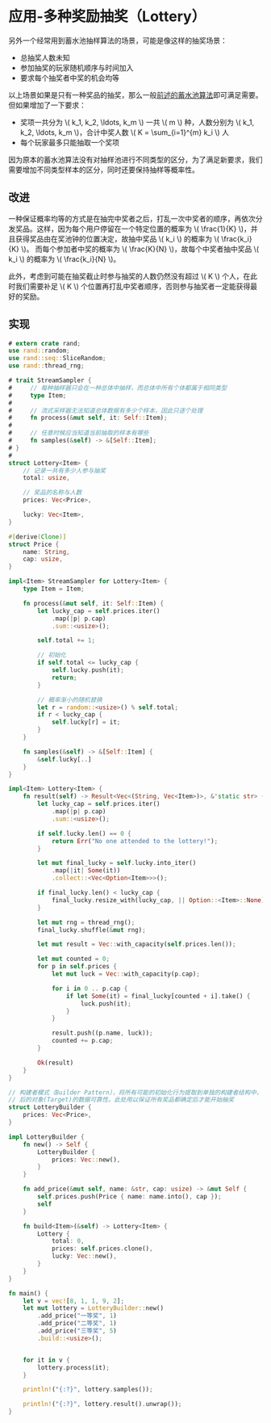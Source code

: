 # 应用-多种奖励抽奖（Lottery）

另外一个经常用到蓄水池抽样算法的场景，可能是像这样的抽奖场景：

- 总抽奖人数未知
- 参加抽奖的玩家随机顺序与时间加入
- 要求每个抽奖者中奖的机会均等

以上场景如果是只有一种奖品的抽奖，那么一般[前述的蓄水池算法](/principle.html#算法描述)即可满足需要。但如果增加了一下要求：

- 奖项一共分为 \\( k_1, k_2, \ldots, k_m \\) 一共 \\( m \\) 种，人数分别为 \\( k_1, k_2, \ldots, k_m \\)，合计中奖人数 \\( K = \sum_{i=1}^{m} k_i \\) 人
- 每个玩家最多只能抽取一个奖项

因为原本的蓄水池算法没有对抽样池进行不同类型的区分，为了满足新要求，我们需要增加不同类型样本的区分，同时还要保持抽样等概率性。

## 改进
一种保证概率均等的方式是在抽完中奖者之后，打乱一次中奖者的顺序，再依次分发奖品。这样，因为每个用户停留在一个特定位置的概率为
\\( \frac{1}{K} \\)，并且获得奖品由在奖池钟的位置决定，故抽中奖品 \\( k_i \\) 的概率为 \\( \frac{k_i}{K} \\)。
而每个参加者中奖的概率为 \\( \frac{K}{N} \\)，故每个中奖者抽中奖品 \\( k_i \\) 的概率为 \\( \frac{k_i}{N} \\)。

此外，考虑到可能在抽奖截止时参与抽奖的人数仍然没有超过 \\( K \\) 个人，在此时我们需要补足 \\( K \\) 个位置再打乱中奖者顺序，否则参与抽奖者一定能获得最好的奖励。

## 实现

```rust
# extern crate rand;
use rand::random;
use rand::seq::SliceRandom;
use rand::thread_rng;

# trait StreamSampler {
#     // 每种抽样器只会在一种总体中抽样，而总体中所有个体都属于相同类型
#     type Item;
#
#     // 流式采样器无法知道总体数据有多少个样本，因此只逐个处理
#     fn process(&mut self, it: Self::Item);
#
#     // 任意时候应当知道当前抽取的样本有哪些
#     fn samples(&self) -> &[Self::Item];
# }
#
struct Lottery<Item> {
    // 记录一共有多少人参与抽奖
    total: usize,

    // 奖品的名称与人数
    prices: Vec<Price>,

    lucky: Vec<Item>,
}

#[derive(Clone)]
struct Price {
    name: String,
    cap: usize,
}

impl<Item> StreamSampler for Lottery<Item> {
    type Item = Item;

    fn process(&mut self, it: Self::Item) {
        let lucky_cap = self.prices.iter()
            .map(|p| p.cap)
            .sum::<usize>();

        self.total += 1;

        // 初始化
        if self.total <= lucky_cap {
            self.lucky.push(it);
            return;
        }

        // 概率渐小的随机替换
        let r = random::<usize>() % self.total;
        if r < lucky_cap {
            self.lucky[r] = it;
        }
    }

    fn samples(&self) -> &[Self::Item] {
        &self.lucky[..]
    }
}

impl<Item> Lottery<Item> {
    fn result(self) -> Result<Vec<(String, Vec<Item>)>, &'static str> {
        let lucky_cap = self.prices.iter()
            .map(|p| p.cap)
            .sum::<usize>();

        if self.lucky.len() == 0 {
            return Err("No one attended to the lottery!");
        }

        let mut final_lucky = self.lucky.into_iter()
            .map(|it| Some(it))
            .collect::<Vec<Option<Item>>>();

        if final_lucky.len() < lucky_cap {
            final_lucky.resize_with(lucky_cap, || Option::<Item>::None);
        }

        let mut rng = thread_rng();
        final_lucky.shuffle(&mut rng);

        let mut result = Vec::with_capacity(self.prices.len());

        let mut counted = 0;
        for p in self.prices {
            let mut luck = Vec::with_capacity(p.cap);

            for i in 0 .. p.cap {
                if let Some(it) = final_lucky[counted + i].take() {
                    luck.push(it);
                }
            }

            result.push((p.name, luck));
            counted += p.cap;
        }

        Ok(result)
    }
}

// 构建者模式（Builder Pattern），将所有可能的初始化行为提取到单独的构建者结构中，以保证初始化
// 后的对象(Target)的数据可靠性。此处用以保证所有奖品都确定后才能开始抽奖
struct LotteryBuilder {
    prices: Vec<Price>,
}

impl LotteryBuilder {
    fn new() -> Self {
        LotteryBuilder {
            prices: Vec::new(),
        }
    }

    fn add_price(&mut self, name: &str, cap: usize) -> &mut Self {
        self.prices.push(Price { name: name.into(), cap });
        self
    }

    fn build<Item>(&self) -> Lottery<Item> {
        Lottery {
            total: 0,
            prices: self.prices.clone(),
            lucky: Vec::new(),
        }
    }
}

fn main() {
    let v = vec![8, 1, 1, 9, 2];
    let mut lottery = LotteryBuilder::new()
        .add_price("一等奖", 1)
        .add_price("二等奖", 1)
        .add_price("三等奖", 5)
        .build::<usize>();


    for it in v {
        lottery.process(it);
    }

    println!("{:?}", lottery.samples());

    println!("{:?}", lottery.result().unwrap());
}
```

